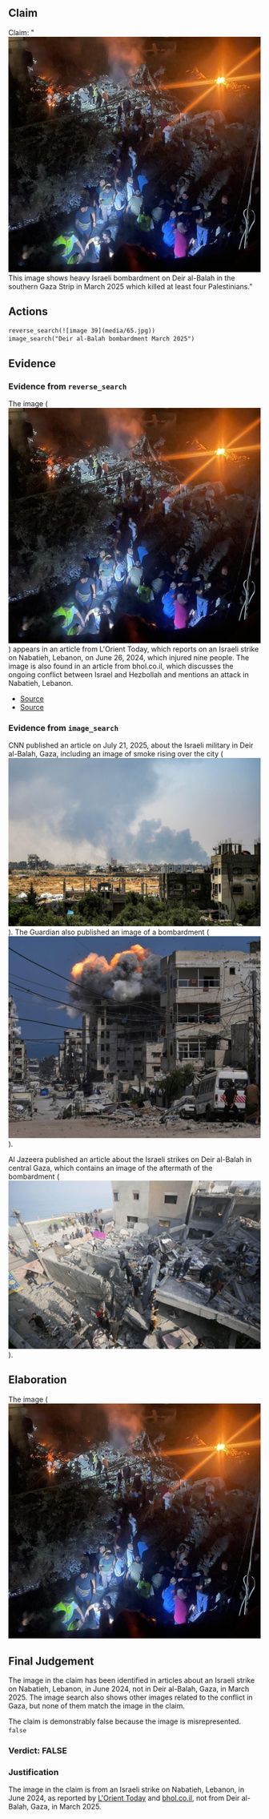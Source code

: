 ## Claim
Claim: "![image 39](media/65.jpg) This image shows heavy Israeli bombardment on Deir al-Balah in the southern Gaza Strip in March 2025 which killed at least four Palestinians."

## Actions
```
reverse_search(![image 39](media/65.jpg))
image_search("Deir al-Balah bombardment March 2025")
```

## Evidence
### Evidence from `reverse_search`
The image (![image 39](media/65.jpg)) appears in an article from L'Orient Today, which reports on an Israeli strike on Nabatieh, Lebanon, on June 26, 2024, which injured nine people. The image is also found in an article from bhol.co.il, which discusses the ongoing conflict between Israel and Hezbollah and mentions an attack in Nabatieh, Lebanon.

*   [Source](https://today.lorientlejour.com/article/1418485/israeli-strike-on-nabatieh-at-least-7-injured-and-14-suffocated.html)
*   [Source](https://www.bhol.co.il/news/1666411)


### Evidence from `image_search`
CNN published an article on July 21, 2025, about the Israeli military in Deir al-Balah, Gaza, including an image of smoke rising over the city (![image 8145](media/2025-08-29_22-21-1756506107-133367.jpg)). The Guardian also published an image of a bombardment (![image 8146](media/2025-08-29_22-21-1756506107-376373.jpg)).

Al Jazeera published an article about the Israeli strikes on Deir al-Balah in central Gaza, which contains an image of the aftermath of the bombardment (![image 8147](media/2025-08-29_22-21-1756506107-596348.jpg)).


## Elaboration
The image (![image 39](media/65.jpg)

## Final Judgement
The image in the claim has been identified in articles about an Israeli strike on Nabatieh, Lebanon, in June 2024, not in Deir al-Balah, Gaza, in March 2025. The image search also shows other images related to the conflict in Gaza, but none of them match the image in the claim.

The claim is demonstrably false because the image is misrepresented. `false`

### Verdict: FALSE

### Justification
The image in the claim is from an Israeli strike on Nabatieh, Lebanon, in June 2024, as reported by [L'Orient Today](https://today.lorientlejour.com/article/1418485/israeli-strike-on-nabatieh-at-least-7-injured-and-14-suffocated.html) and [bhol.co.il](https://www.bhol.co.il/news/1666411), not from Deir al-Balah, Gaza, in March 2025.
